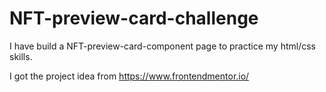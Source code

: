 # NFT-preview-card-challenge

I have build a NFT-preview-card-component page to practice my html/css skills.

I got the project idea from https://www.frontendmentor.io/
